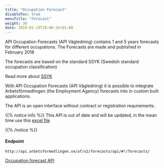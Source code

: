 ```yaml
---
title: "Occupation Forecast"
disableToc: true
menuTitle: "Forecast"
weight: 30
date: 2019-01-19T20:06:16+01:00
---
```


API Occupation Forecasts (API Vägledning) contains 1 and 5 years forecasts for different occupations. The Forecasts are made and published in February 2018

The forecasts are based on the standard SSYK (Swedish standard occupation classification)

Read more about [SSYK](http://www.scb.se/dokumentation/klassifikationer-och-standarder/standard-for-svensk-yrkesklassificering-ssyk/)

With API Occupation Forecasts (API Vägledning) it is possible to integrate Arbetsförmedlingen (the Employment Agency) forecasts into in custom built applications.

The API is an open interface without contract or registration requirements.

{{% notice info %}}
This API is out of date and will be updated, in the mean time 
 use this [excel file](https://www.arbetsformedlingen.se/download/18.3c82c654167cc745bacccbde/1549525046120/tabell-yrkesprognoser-feb-2019.xlsx)

{{% /notice %}}

#### Endpoint

````
http://api.arbetsformedlingen.se/af/v2/forecasts/api/#!/forecasts/
````

[Occupation forecast API](http://api.arbetsformedlingen.se/af/v2/forecasts/api/#!/forecasts/)


